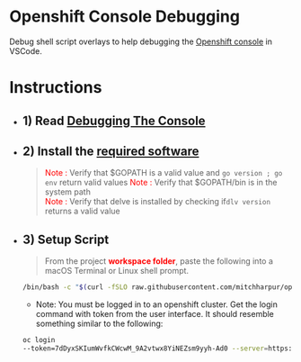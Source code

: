 # Openshift Console Debugging
Debug shell script overlays to help debugging the [Openshift console](https://github.com/openshift/console) in VSCode.


# Instructions
- ## 1) Read [Debugging The Console](./docs/debugging/debugging-go.md)

- ## 2) Install the [required software](install-requirements.md)
  > <span style="color:red">Note :</span> Verify that $GOPATH is a valid value and ``` go version ; go env ``` return valid values
  > <span style="color:red">Note :</span> Verify that $GOPATH/bin is in the system path  
  > <span style="color:red">Note :</span> Verify that delve is installed  by checking if``` dlv version ``` returns a valid value

- ## 3) Setup Script 
  >From the project <span style="color:red">**workspace folder**</span>, paste the following into a macOS Terminal or Linux shell prompt.
  ```sh
  /bin/bash -c "$(curl -fSLO raw.githubusercontent.com/mitchharpur/openshift-console-debugging/master/debug-download.sh ; chmod u+x debug-download.sh ; ./debug-download.sh;)";
  
  ```
  
  - Note: You must be logged in to an openshift cluster. Get the login command with token from the user interface. It should resemble something similar to the following:
  ```sh
  oc login 
  --token=7dDyxSKIumWvfkCWcwM_9A2vtwx8YiNEZsm9yyh-Ad0 --server=https://api.gitops2.devcluster.openshift.com:6443
  ```


